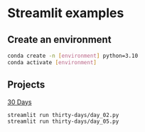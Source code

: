 # Streamlit examples

## Create an environment

```sh
conda create -n [environment] python=3.10
conda activate [environment]
```

## Projects

[30 Days](https://30days.streamlit.app)

```sh
streamlit run thirty-days/day_02.py
streamlit run thirty-days/day_05.py
```
